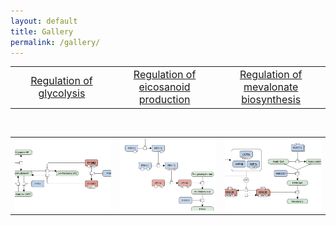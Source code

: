 ```yaml
---
layout: default
title: Gallery
permalink: /gallery/
---
```


<!--<a href="/glycolysis/">Regulation of glycolysis</a> | <a href="/mevalonate/">Regulation of mevalonate biosynthesis</a> | <a href="/eicosanoids/">Regulation of eicosanoid production</a> 
---|---|---
<a href="/glycolysis/"><img src="/images/maps/F001-glycolysis-cut.png"/></a> | <a href="/mevalonate/"><img src="/images/maps/F003-mevalonate-cut.png"/></a> | <a href="/eicosanoids/"><img src="/images/maps/F002-eicosanoids-cut.png"/></a>-->

<table>
    <tr>
      <td style="width: 320px;" align="center"><font size="3"><a href="/glycolysis/">Regulation of glycolysis</a></font></td>
      <td style="width: 320px;" align="center"><font size="3"><a href="/eicosanoids/">Regulation of eicosanoid production</a></font></td>
      <td style="width: 320px;" align="center"><font size="3"><a href="/mevalonate/">Regulation of mevalonate biosynthesis</a></font></td>
    </tr>
</table>
<br />
<table>
    <tr>
      <td style="width: 320px;" align="center"><img src="/images/maps/F001-glycolysis-cut.png" width="240"/></td>
      <td style="width: 320px;" align="center"><img src="/images/maps/F002-eicosanoids-cut.png" width="240"/></td>
      <td style="width: 320px;" align="center"><img src="/images/maps/F003-mevalonate-cut.png" width="240"/></td>
    </tr>
</table>

